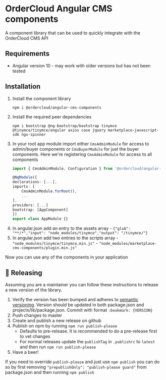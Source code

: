 # OrderCloud Angular CMS components

A component library that can be used to quickly integrate with the OrderCloud CMS API

## Requirements

* Angular version 10 - may work with older versions but has not been tested

## Installation
1. Install the component library
     ```
     npm i @ordercloud/angular-cms-components
     ```
2. Install the required peer dependencies
    ```
    npm i bootstrap @ng-bootstrap/bootstrap tinymce @tinymce/tinymce/angular axios case jquery marketplace-javascript-sdk ngx-spinner
    ```
3. In your root app module import either `CmsAdminModule` for access to admin/buyer components or `CmsBuyerModule` for just the buyer components. Here we're registering `CmsAdminModule` for access to all components
    ```typescript
    import { CmsAdminModule, Configuration } from '@ordercloud/angular-sdk';

    @NgModule({
    declarations: [...],
    imports: [
        CmsAdminModule.forRoot(),
        ...
    ],
    providers: [...]
    bootstrap: [AppComponent]
    })
    export class AppModule {}
    ```
4. In angular.json add an entry to the assets array
        - `{"glob": "**/*","input": "node_modules/tinymce","output": "/tinymce/"}`
5. In angular.json add two entries to the scripts array
        - `"node_modules/tinymce/tinymce.min.js"`
        - `"node_modules/marketplace-cms-components/plugin.min.js"`

Now you can use any of the components in your application

## 🚀 Releasing

Assuming you are a maintainer you can follow these instructions to release a new version of the library.

1. Verify the version has been bumped and adheres to [semantic versioning](https://semver.org/). Version should be updated in both package.json and projects/lib/package.json. Commit with format `:bookmark: {VERSION}`
2. Push changes to master
3. Create and publish a new release on github
4. Publish on npm by running `npm run publish-please`
   - Defaults to pre-release. It is recommended to do a pre-release first to vet changes
   - For normal releases update the `publishTag` in `.publishrc` to `latest` and then run `npm run publish-please`
5. Have a beer!

If you need to override `publish-please` and just use `npm publish` you can do so by first removing `"prepublishOnly": "publish-please guard"` from package.json and then running `npm publish`